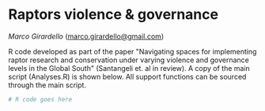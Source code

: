 # Raptors violence & governance
*Marco Girardello* (marco.girardello@gmail.com) 


R code developed as part of the paper "Navigating spaces for implementing raptor research and conservation under varying violence and governance levels in the Global South" (Santangeli et. al in review). A copy of the main script (Analyses.R) is 
shown below. All support functions can be sourced through the main script.

```r
# R code goes here
```
